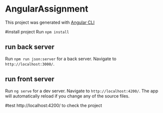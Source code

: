 # AngularAssignment

This project was generated with [Angular CLI](https://github.com/angular/angular-cli) 

#install project
Run `npm install` 

## run back server

Run `npm run json:server` for a back server. Navigate to `http://localhost:3000/`.

## run front server

Run `ng serve` for a dev server. Navigate to `http://localhost:4200/`. The app will automatically reload if you change any of the source files.

#test
http://localhost:4200/ to check the project
